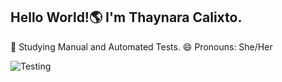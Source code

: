 ## Hello World!🌎 I'm Thaynara Calixto.
🌱 Studying Manual and Automated Tests.
😄 Pronouns: She/Her

![Testing](https://photos.google.com/share/AF1QipP_3ToY5QVT3_Zl8UD64d1heB_AmkvfuVhmb9EgwijRBTBGjSg1RJlLiXUMA11rkg/photo/AF1QipMRbaoA7ZN4xb7RKeUoTD6lJljuOYukpqXN3gGs?key=WGFra1A0WXppLWxYWGhkTGw0QTRCRVVQdzNPZUlB)
